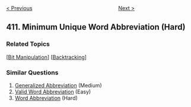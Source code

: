 <!--|This file generated by command(leetcode description); DO NOT EDIT.    |-->
<!--+----------------------------------------------------------------------+-->
<!--|@author    Openset <openset.wang@gmail.com>                           |-->
<!--|@link      https://github.com/openset                                 |-->
<!--|@home      https://github.com/openset/leetcode                        |-->
<!--+----------------------------------------------------------------------+-->

[< Previous](https://github.com/openset/leetcode/tree/master/problems/split-array-largest-sum "Split Array Largest Sum")
　　　　　　　　　　　　　　　　
[Next >](https://github.com/openset/leetcode/tree/master/problems/fizz-buzz "Fizz Buzz")

## 411. Minimum Unique Word Abbreviation (Hard)



### Related Topics
  [[Bit Manipulation](https://github.com/openset/leetcode/tree/master/tag/bit-manipulation/README.md)]
  [[Backtracking](https://github.com/openset/leetcode/tree/master/tag/backtracking/README.md)]

### Similar Questions
  1. [Generalized Abbreviation](https://github.com/openset/leetcode/tree/master/problems/generalized-abbreviation) (Medium)
  1. [Valid Word Abbreviation](https://github.com/openset/leetcode/tree/master/problems/valid-word-abbreviation) (Easy)
  1. [Word Abbreviation](https://github.com/openset/leetcode/tree/master/problems/word-abbreviation) (Hard)
